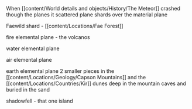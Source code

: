 When [[content/World details and objects/History/The Meteor]] crashed though the planes it scattered plane shards over the material plane

Faewild shard - [[content/Locations/Fae Forest]]

fire elemental plane - the volcanos 

water elemental plane

air elemental plane

earth elemental plane
    2 smaller pieces in the [[content/Locations/Geology/Capson Mountains]] and the [[content/Locations/Countries/Kir]] dunes
    deep in the mountain caves and buried in the sand

shadowfell - that one island

